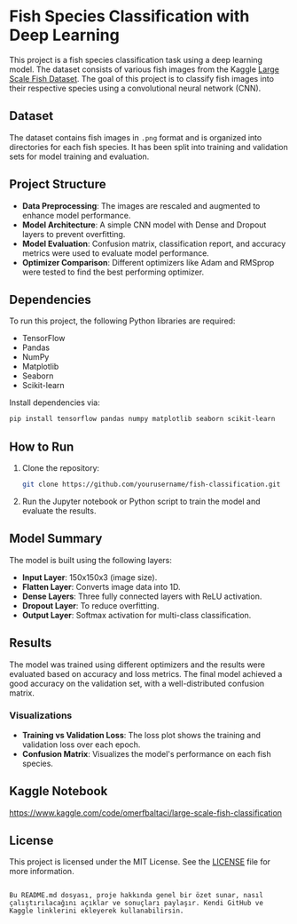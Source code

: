 # Fish Species Classification with Deep Learning

This project is a fish species classification task using a deep learning model. The dataset consists of various fish images from the Kaggle [Large Scale Fish Dataset](https://www.kaggle.com/datasets/crowww/a-large-scale-fish-dataset). The goal of this project is to classify fish images into their respective species using a convolutional neural network (CNN).

## Dataset
The dataset contains fish images in `.png` format and is organized into directories for each fish species. It has been split into training and validation sets for model training and evaluation.

## Project Structure
- **Data Preprocessing**: The images are rescaled and augmented to enhance model performance.
- **Model Architecture**: A simple CNN model with Dense and Dropout layers to prevent overfitting.
- **Model Evaluation**: Confusion matrix, classification report, and accuracy metrics were used to evaluate model performance.
- **Optimizer Comparison**: Different optimizers like Adam and RMSprop were tested to find the best performing optimizer.

## Dependencies
To run this project, the following Python libraries are required:
- TensorFlow
- Pandas
- NumPy
- Matplotlib
- Seaborn
- Scikit-learn

Install dependencies via:
```bash
pip install tensorflow pandas numpy matplotlib seaborn scikit-learn
```

## How to Run
1. Clone the repository:
    ```bash
    git clone https://github.com/yourusername/fish-classification.git
    ```
2. Run the Jupyter notebook or Python script to train the model and evaluate the results.

## Model Summary
The model is built using the following layers:
- **Input Layer**: 150x150x3 (image size).
- **Flatten Layer**: Converts image data into 1D.
- **Dense Layers**: Three fully connected layers with ReLU activation.
- **Dropout Layer**: To reduce overfitting.
- **Output Layer**: Softmax activation for multi-class classification.

## Results
The model was trained using different optimizers and the results were evaluated based on accuracy and loss metrics. The final model achieved a good accuracy on the validation set, with a well-distributed confusion matrix.

### Visualizations
- **Training vs Validation Loss**: The loss plot shows the training and validation loss over each epoch.
- **Confusion Matrix**: Visualizes the model's performance on each fish species.

## Kaggle Notebook
https://www.kaggle.com/code/omerfbaltaci/large-scale-fish-classification

## License
This project is licensed under the MIT License. See the [LICENSE](LICENSE) file for more information.
```

Bu README.md dosyası, proje hakkında genel bir özet sunar, nasıl çalıştırılacağını açıklar ve sonuçları paylaşır. Kendi GitHub ve Kaggle linklerini ekleyerek kullanabilirsin.
